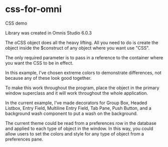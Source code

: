 # css-for-omni

CSS demo

Library was created in Omnis Studio 6.0.3

The oCSS object does all the heavy lifting. All you need to do is create the object inside the $construct of any object where you want use "CSS".

The only required parameter is to pass in a reference to the container where you want the CSS to be in effect.

In this example, I've chosen extreme colors to demonstrate differences, not because any of these look good together.

To make this work throughout the program, place the object in the primary window superclass and it will work throughout the whole application.

In the current example, I've made decorators for Group Box, Headed Listbox, Entry Field, Multiline Entry Field, Tab Pane, Push Button, and a background wash component to put a wash on the background.

The current theme could be read from a preferences row in the database and applied to each type of object in the window. In this way, you could allow users to set the colors and style for any type of object from a preferences pane.
